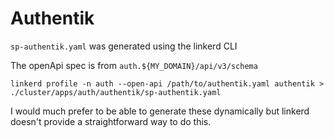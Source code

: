 # Authentik

`sp-authentik.yaml` was generated using the linkerd CLI

The openApi spec is from `auth.${MY_DOMAIN}/api/v3/schema`

`linkerd profile -n auth --open-api /path/to/authentik.yaml authentik > ./cluster/apps/auth/authentik/sp-authentik.yaml`

I would much prefer to be able to generate these dynamically but linkerd doesn't provide a straightforward way to do this.
